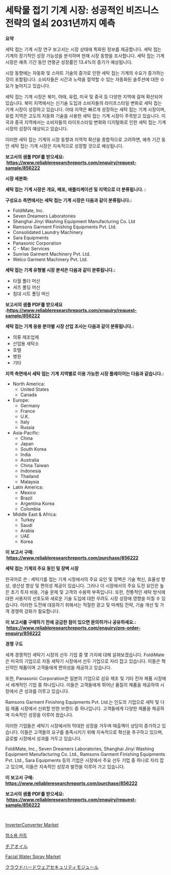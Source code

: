 <p><h1>세탁물 접기 기계 시장: 성공적인 비즈니스 전략의 열쇠 2031년까지 예측</h1></p><p><strong>요약</strong></p>
<p><p>세탁 접는 기계 시장 연구 보고서는 시장 상태에 특화된 정보를 제공합니다. 세탁 접는 기계의 장기적인 성장 가능성을 분석하며 현재 시장 동향을 조사합니다. 세탁 접는 기계 시장은 예측 기간 동안 연평균 성장률인 13.4%의 증가가 예상됩니다.</p><p>시장 동향에는 자동화 및 스마트 기술의 증가로 인한 세탁 접는 기계의 수요가 증가하는 것이 포함됩니다. 소비자들은 시간과 노력을 절약할 수 있는 자동화된 솔루션에 대한 수요가 높아지고 있습니다.</p><p>세탁 접는 기계 시장은 북미, 아태, 유럽, 미국 및 중국 등 다양한 지역에 걸쳐 확산되어 있습니다. 북미 지역에서는 신기술 도입과 소비자들의 라이프스타일 변화로 세탁 접는 기계 시장이 성장하고 있습니다. 아태 지역은 빠르게 성장하는 세탁 접는 기계 시장이며, 유럽 지역은 고도의 자동화 기술을 사용한 세탁 접는 기계 시장이 주목받고 있습니다. 미국과 중국 지역에서는 소비자들의 라이프스타일 변화와 디지털화로 인한 세탁 접는 기계 시장의 성장이 예상되고 있습니다.</p><p>이러한 세탁 접는 기계의 시장 동향과 지역적 확산을 종합적으로 고려하면, 예측 기간 동안 세탁 접는 기계 시장은 지속적으로 성장할 것으로 예상됩니다.</p></p>
<p><strong>보고서의 샘플 PDF를 받으세요: &nbsp;<a href="https://www.reliableresearchreports.com/enquiry/request-sample/856222">https://www.reliableresearchreports.com/enquiry/request-sample/856222</a></strong></p>
<p><strong>시장 세분화:</strong></p>
<p><strong> 세탁 접는 기계 시장은 개요, 배포, 애플리케이션 및 지역으로 더 분류됩니다. :</strong></p>
<p><strong>구성요소 측면에서는 세탁 접는 기계 시장은 다음과 같이 분류됩니다.:</strong></p>
<p><ul><li>FoldiMate, Inc.</li><li>Seven Dreamers Laboratories</li><li>Shanghai Jinyi Washing Equipment Manufacturing Co. Ltd</li><li>Ramsons Garment Finishing Equipments Pvt. Ltd.</li><li>Consolidated Laundry Machinery</li><li>Sara Equipments</li><li>Panasonic Corporation</li><li>C - Mac Services</li><li>Sunrise Garment Machinery Pvt. Ltd.</li><li>Welco Garment Machinery Pvt. Ltd.</li></ul></p>
<p><strong> 세탁 접는 기계 유형별 시장 분석은 다음과 같이 분류됩니다.:</strong></p>
<p><ul><li>타월 폴더 머신</li><li>셔츠 폴딩 머신</li><li>침대 시트 폴딩 머신</li></ul></p>
<p><strong>보고서의 샘플 PDF를 받으세요 :<a href="https://www.reliableresearchreports.com/enquiry/request-sample/856222">https://www.reliableresearchreports.com/enquiry/request-sample/856222</a></strong></p>
<p><strong> 세탁 접는 기계 응용 분야별 시장 산업 조사는 다음과 같이 분류됩니다.:</strong></p>
<p><ul><li>의류 제조업체</li><li>산업용 세탁소</li><li>호텔</li><li>병원</li><li>기타</li></ul></p>
<p><strong>지역 측면에서 세탁 접는 기계 지역별로 이용 가능한 시장 플레이어는 다음과 같습니다.:</strong></p>
<p><ul>
    <li>
        North America:
        <ul>
            <li>United States</li>
            <li>Canada</li>
        </ul>
    </li>
    <li>
        Europe:
        <ul>
            <li>Germany</li>
            <li>France</li>
            <li>U.K.</li>
            <li>Italy</li>
            <li>Russia</li>
        </ul>
    </li>
    <li>
        Asia-Pacific:
        <ul>
            <li>China</li>
            <li>Japan</li>
            <li>South Korea</li>
            <li>India</li>
            <li>Australia</li>
            <li>China Taiwan</li>
            <li>Indonesia</li>
            <li>Thailand</li>
            <li>Malaysia</li>
        </ul>
    </li>
    <li>
        Latin America:
        <ul>
            <li>Mexico</li>
            <li>Brazil</li>
            <li>Argentina Korea</li>
            <li>Colombia</li>
        </ul>
    </li>
    <li>
        Middle East & Africa:
        <ul>
            <li>Turkey</li>
            <li>Saudi</li>
            <li>Arabia</li>
            <li>UAE</li>
            <li>Korea</li>
        </ul>
    </li>
    </ul></p>
<p><strong>이 보고서 구매: &nbsp;<a href="https://www.reliableresearchreports.com/purchase/856222">https://www.reliableresearchreports.com/purchase/856222</a></strong></p>
<p><strong>세탁 접는 기계의 주요 동인 및 장벽 시장</strong></p>
<p><p>한국어로 쓴 : 세탁기를 접는 기계 시장에서의 주요 요인 및 장벽은 기술 혁신, 효율성 향상, 생산성 향상 및 편의성 제공이 있습니다. 그러나 이 시장에서의 주요 도전 요인은 높은 초기 투자 비용, 기술 문제 및 고객의 수용력 부족입니다. 또한, 전통적인 세탁 방식에 대한 사용자의 선호도와 새로운 기술 도입에 대한 우려도 시장 성장에 영향을 미칠 수 있습니다. 이러한 도전에 대응하기 위해서는 적절한 광고 및 마케팅 전략, 기술 개선 및 가격 경쟁력 강화가 필요합니다.</p></p>
<p><strong>이 보고서를 구매하기 전에 궁금한 점이 있으면 문의하거나 공유하세요.: &nbsp;<a href="https://www.reliableresearchreports.com/enquiry/pre-order-enquiry/856222">https://www.reliableresearchreports.com/enquiry/pre-order-enquiry/856222</a></strong></p>
<p><strong>경쟁 구도</strong></p>
<p><p>세계 경쟁적인 세탁기 시장의 선두 기업 중 몇 가지에 대해 살펴보겠습니다. FoldiMate은 미국의 기업으로 자동 세탁기 시장에서 선두 기업으로 자리 잡고 있습니다. 이들은 혁신적인 제품이며 고객들에게 편의성을 제공하고 있습니다.</p><p>또한, Panasonic Corporation은 일본의 기업으로 섬유 제조 및 기타 전자 제품 시장에서 세계적인 기업 중 하나입니다. 이들은 고객들에게 뛰어난 품질의 제품을 제공하여 시장에서 큰 성과를 이루고 있습니다.</p><p>Ramsons Garment Finishing Equipments Pvt. Ltd.는 인도의 기업으로 세탁 및 다림 제품 시장에서 신뢰할 만한 브랜드 중 하나입니다. 고객들에게 다양한 제품을 제공하며 지속적인 성장을 이루어 왔습니다.</p><p>이러한 기업들은 세탁기 시장에서의 막대한 성장을 거두며 매출액이 상당히 증가하고 있습니다. 이들은 고객들의 요구를 충족시키기 위해 지속적으로 혁신을 추구하고 있으며, 글로벌 시장에서 성과를 거두고 있습니다.</p><p>FoldiMate, Inc., Seven Dreamers Laboratories, Shanghai Jinyi Washing Equipment Manufacturing Co. Ltd., Ramsons Garment Finishing Equipments Pvt. Ltd., Sara Equipments 등의 기업은 시장에서 주요 선두 기업 중 하나로 자리 잡고 있으며, 이들은 지속적인 성장과 발전을 이루어 가고 있습니다.</p></p>
<p><strong>이 보고서 구매: &nbsp; <a href="https://www.reliableresearchreports.com/purchase/856222">https://www.reliableresearchreports.com/purchase/856222</a></strong></p>
<p><strong>보고서의 샘플 PDF를 받으세요: &nbsp;<a href="https://www.reliableresearchreports.com/enquiry/request-sample/856222">https://www.reliableresearchreports.com/enquiry/request-sample/856222</a></strong><strong></strong></p>
<p>&nbsp;</p>
<p><p><a href="https://issuu.com/reportprime-2/docs/inverterconverter-market-size-2030._a8ffdc6bd46c3a">InverterConverter Market</a></p><p><a href="https://github.com/vs019sa3m8x/Market-Research-Report-List-1/blob/main/88060012321.md">청소용 카트</a></p><p><a href="https://github.com/oqxogxyvqe90775/Market-Research-Report-List-1/blob/main/78098642708.md">チアオイル</a></p><p><a href="https://github.com/edytherolanlouisejk1miz0wig/Market-Research-Report-List-1/blob/main/facial-water-spray-market.md">Facial Water Spray Market</a></p><p><a href="https://medium.com/@royfoote921/%E3%82%AF%E3%83%A9%E3%82%A6%E3%83%89%E3%83%8F%E3%83%BC%E3%83%89%E3%82%A6%E3%82%A7%E3%82%A2%E3%82%BB%E3%82%AD%E3%83%A5%E3%83%AA%E3%83%86%E3%82%A3%E3%83%A2%E3%82%B8%E3%83%A5%E3%83%BC%E3%83%AB%E5%B8%82%E5%A0%B4%E5%88%86%E6%9E%90%E3%81%8A%E3%82%88%E3%81%B32024%E5%B9%B4%E3%81%8B%E3%82%892031%E5%B9%B4%E3%81%BE%E3%81%A7%E3%81%AE%E4%BA%88%E6%B8%AC%E3%82%B5%E3%82%A4%E3%82%BA-053e82868d04">クラウドハードウェアセキュリティモジュール</a></p></p>